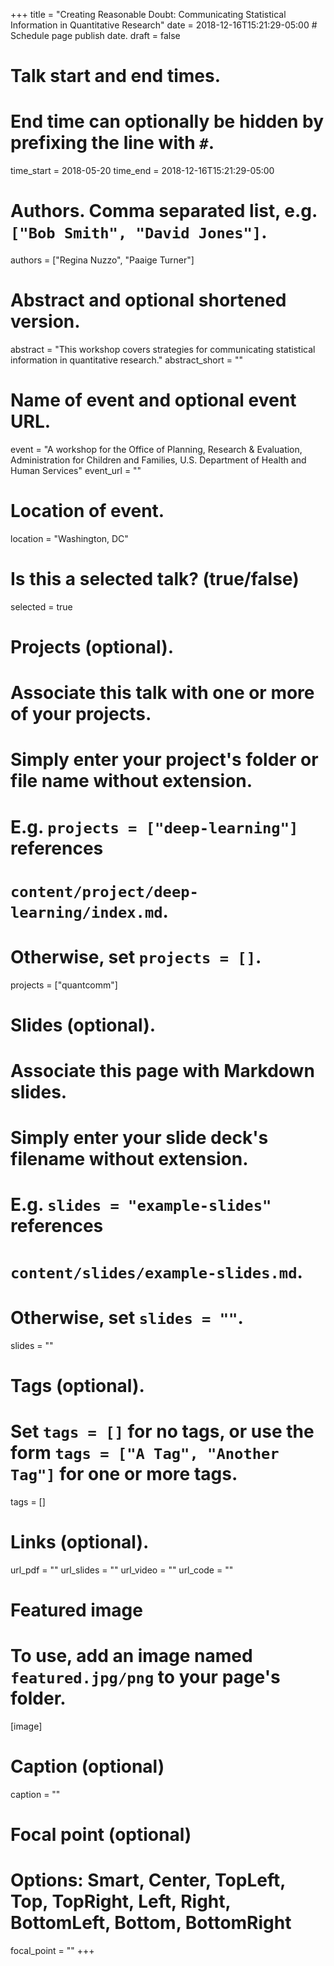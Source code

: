 +++
title = "Creating Reasonable Doubt: Communicating Statistical Information in Quantitative Research"
date = 2018-12-16T15:21:29-05:00  # Schedule page publish date.
draft = false

# Talk start and end times.
#   End time can optionally be hidden by prefixing the line with `#`.
time_start = 2018-05-20
time_end = 2018-12-16T15:21:29-05:00

# Authors. Comma separated list, e.g. `["Bob Smith", "David Jones"]`.
authors = ["Regina Nuzzo", "Paaige Turner"]

# Abstract and optional shortened version.
abstract = "This workshop covers strategies for communicating statistical information in quantitative research."
abstract_short = ""

# Name of event and optional event URL.
event = "A workshop for the Office of Planning, Research & Evaluation, Administration for Children and Families, U.S. Department of Health and Human Services"
event_url = ""

# Location of event.
location = "Washington, DC"

# Is this a selected talk? (true/false)
selected = true

# Projects (optional).
#   Associate this talk with one or more of your projects.
#   Simply enter your project's folder or file name without extension.
#   E.g. `projects = ["deep-learning"]` references
#   `content/project/deep-learning/index.md`.
#   Otherwise, set `projects = []`.
projects = ["quantcomm"]

# Slides (optional).
#   Associate this page with Markdown slides.
#   Simply enter your slide deck's filename without extension.
#   E.g. `slides = "example-slides"` references
#   `content/slides/example-slides.md`.
#   Otherwise, set `slides = ""`.
slides = ""

# Tags (optional).
#   Set `tags = []` for no tags, or use the form `tags = ["A Tag", "Another Tag"]` for one or more tags.
tags = []

# Links (optional).
url_pdf = ""
url_slides = ""
url_video = ""
url_code = ""

# Featured image
# To use, add an image named `featured.jpg/png` to your page's folder.
[image]
  # Caption (optional)
  caption = ""

  # Focal point (optional)
  # Options: Smart, Center, TopLeft, Top, TopRight, Left, Right, BottomLeft, Bottom, BottomRight
  focal_point = ""
+++

